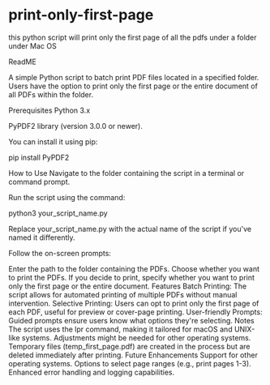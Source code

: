 # print-only-first-page
this python script will print only the first page of all the pdfs under a folder under Mac OS

ReadME

A simple Python script to batch print PDF files located in a specified folder. Users have the option to print only the first page or the entire document of all PDFs within the folder.

Prerequisites
Python 3.x

PyPDF2 library (version 3.0.0 or newer). 

You can install it using pip:

pip install PyPDF2

How to Use
Navigate to the folder containing the script in a terminal or command prompt.

Run the script using the command:

python3 your_script_name.py

Replace your_script_name.py with the actual name of the script if you've named it differently.

Follow the on-screen prompts:

Enter the path to the folder containing the PDFs.
Choose whether you want to print the PDFs.
If you decide to print, specify whether you want to print only the first page or the entire document.
Features
Batch Printing: The script allows for automated printing of multiple PDFs without manual intervention.
Selective Printing: Users can opt to print only the first page of each PDF, useful for preview or cover-page printing.
User-friendly Prompts: Guided prompts ensure users know what options they're selecting.
Notes
The script uses the lpr command, making it tailored for macOS and UNIX-like systems. Adjustments might be needed for other operating systems.
Temporary files (temp_first_page.pdf) are created in the process but are deleted immediately after printing.
Future Enhancements
Support for other operating systems.
Options to select page ranges (e.g., print pages 1-3).
Enhanced error handling and logging capabilities.
